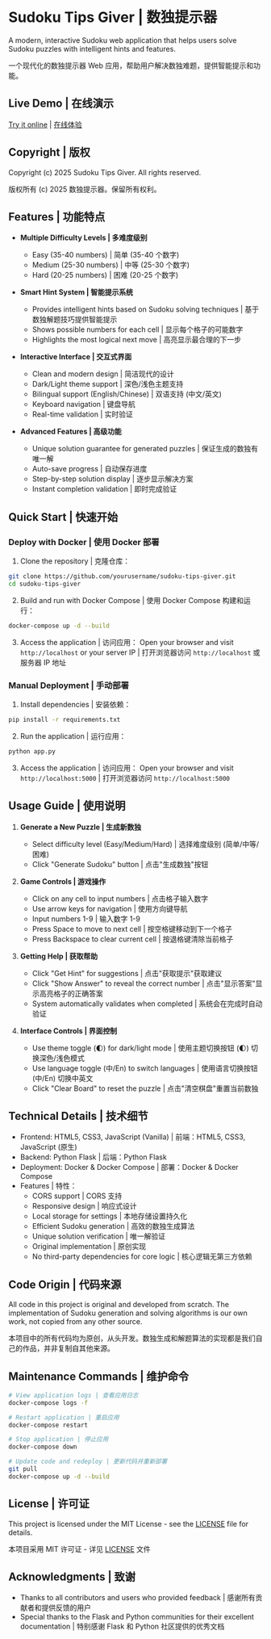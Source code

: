 # Sudoku Tips Giver | 数独提示器

A modern, interactive Sudoku web application that helps users solve Sudoku puzzles with intelligent hints and features.

一个现代化的数独提示器 Web 应用，帮助用户解决数独难题，提供智能提示和功能。

## Live Demo | 在线演示

[Try it online](http://8.130.127.233/) | [在线体验](http://8.130.127.233/)

## Copyright | 版权

Copyright (c) 2025 Sudoku Tips Giver. All rights reserved.

版权所有 (c) 2025 数独提示器。保留所有权利。

## Features | 功能特点

- **Multiple Difficulty Levels | 多难度级别**
  - Easy (35-40 numbers) | 简单 (35-40 个数字)
  - Medium (25-30 numbers) | 中等 (25-30 个数字)
  - Hard (20-25 numbers) | 困难 (20-25 个数字)

- **Smart Hint System | 智能提示系统**
  - Provides intelligent hints based on Sudoku solving techniques | 基于数独解题技巧提供智能提示
  - Shows possible numbers for each cell | 显示每个格子的可能数字
  - Highlights the most logical next move | 高亮显示最合理的下一步

- **Interactive Interface | 交互式界面**
  - Clean and modern design | 简洁现代的设计
  - Dark/Light theme support | 深色/浅色主题支持
  - Bilingual support (English/Chinese) | 双语支持 (中文/英文)
  - Keyboard navigation | 键盘导航
  - Real-time validation | 实时验证

- **Advanced Features | 高级功能**
  - Unique solution guarantee for generated puzzles | 保证生成的数独有唯一解
  - Auto-save progress | 自动保存进度
  - Step-by-step solution display | 逐步显示解决方案
  - Instant completion validation | 即时完成验证

## Quick Start | 快速开始

### Deploy with Docker | 使用 Docker 部署

1. Clone the repository | 克隆仓库：
```bash
git clone https://github.com/yourusername/sudoku-tips-giver.git
cd sudoku-tips-giver
```

2. Build and run with Docker Compose | 使用 Docker Compose 构建和运行：
```bash
docker-compose up -d --build
```

3. Access the application | 访问应用：
Open your browser and visit `http://localhost` or your server IP | 打开浏览器访问 `http://localhost` 或服务器 IP 地址

### Manual Deployment | 手动部署

1. Install dependencies | 安装依赖：
```bash
pip install -r requirements.txt
```

2. Run the application | 运行应用：
```bash
python app.py
```

3. Access the application | 访问应用：
Open your browser and visit `http://localhost:5000` | 打开浏览器访问 `http://localhost:5000`

## Usage Guide | 使用说明

1. **Generate a New Puzzle | 生成新数独**
   - Select difficulty level (Easy/Medium/Hard) | 选择难度级别 (简单/中等/困难)
   - Click "Generate Sudoku" button | 点击"生成数独"按钮

2. **Game Controls | 游戏操作**
   - Click on any cell to input numbers | 点击格子输入数字
   - Use arrow keys for navigation | 使用方向键导航
   - Input numbers 1-9 | 输入数字 1-9
   - Press Space to move to next cell | 按空格键移动到下一个格子
   - Press Backspace to clear current cell | 按退格键清除当前格子

3. **Getting Help | 获取帮助**
   - Click "Get Hint" for suggestions | 点击"获取提示"获取建议
   - Click "Show Answer" to reveal the correct number | 点击"显示答案"显示高亮格子的正确答案
   - System automatically validates when completed | 系统会在完成时自动验证

4. **Interface Controls | 界面控制**
   - Use theme toggle (🌓) for dark/light mode | 使用主题切换按钮 (🌓) 切换深色/浅色模式
   - Use language toggle (中/En) to switch languages | 使用语言切换按钮 (中/En) 切换中英文
   - Click "Clear Board" to reset the puzzle | 点击"清空棋盘"重置当前数独

## Technical Details | 技术细节

- Frontend: HTML5, CSS3, JavaScript (Vanilla) | 前端：HTML5, CSS3, JavaScript (原生)
- Backend: Python Flask | 后端：Python Flask
- Deployment: Docker & Docker Compose | 部署：Docker & Docker Compose
- Features | 特性：
  - CORS support | CORS 支持
  - Responsive design | 响应式设计
  - Local storage for settings | 本地存储设置持久化
  - Efficient Sudoku generation | 高效的数独生成算法
  - Unique solution verification | 唯一解验证
  - Original implementation | 原创实现
  - No third-party dependencies for core logic | 核心逻辑无第三方依赖

## Code Origin | 代码来源

All code in this project is original and developed from scratch. The implementation of Sudoku generation and solving algorithms is our own work, not copied from any other source.

本项目中的所有代码均为原创，从头开发。数独生成和解题算法的实现都是我们自己的作品，并非复制自其他来源。

## Maintenance Commands | 维护命令

```bash
# View application logs | 查看应用日志
docker-compose logs -f

# Restart application | 重启应用
docker-compose restart

# Stop application | 停止应用
docker-compose down

# Update code and redeploy | 更新代码并重新部署
git pull
docker-compose up -d --build
```

## License | 许可证

This project is licensed under the MIT License - see the [LICENSE](LICENSE) file for details.

本项目采用 MIT 许可证 - 详见 [LICENSE](LICENSE) 文件

## Acknowledgments | 致谢

- Thanks to all contributors and users who provided feedback | 感谢所有贡献者和提供反馈的用户
- Special thanks to the Flask and Python communities for their excellent documentation | 特别感谢 Flask 和 Python 社区提供的优秀文档